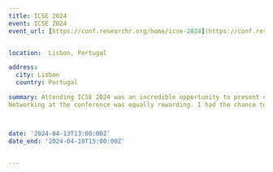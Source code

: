 ```yaml
---
title: ICSE 2024
event: ICSE 2024
event_url: [https://conf.researchr.org/home/icse-2024](https://conf.researchr.org/home/icse-2024)


location:  Lisbon, Portugal

address:
  city: Lisbon
  country: Portugal

summary: Attending ICSE 2024 was an incredible opportunity to present our accepted paper, From Boring to Boarding: Transforming Refactoring Education with Game-Based Learning. The experience allowed me to showcase an innovative approach to refactoring education, making it more engaging and accessible through interactive, game-based methods. Presenting at such a prestigious conference provided invaluable exposure, enabling me to connect with leading experts in software engineering. 
Networking at the conference was equally rewarding. I had the chance to meet professionals and researchers who share similar interests, leading to insightful discussions about the future of refactoring education and potential collaborations. This exchange of ideas was a catalyst for deepening my understanding of current challenges and emerging trends in the field. Overall, ICSE 2024 was a significant step forward in my academic and professional journey, offering recognition for my work and the possibility of future partnerships.



date: '2024-04-13T13:00:00Z'
date_end: '2024-04-18T15:00:00Z'


---
```







